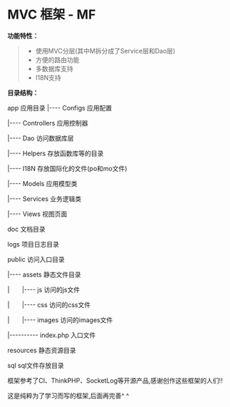 # MVC 框架 - MF

**功能特性：**

 >* 使用MVC分层(其中M拆分成了Service层和Dao层)
 >* 方便的路由功能
 >* 多数据库支持
 >* I18N支持

**目录结构：**

app 应用目录
|---- Configs 应用配置

|---- Controllers 应用控制器

|---- Dao 访问数据库层

|---- Helpers 存放函数库等的目录

|---- I18N 存放国际化的文件(po和mo文件)

|---- Models 应用模型类

|---- Services 业务逻辑类

|---- Views 视图页面

doc 文档目录

logs 项目日志目录

public 访问入口目录

|---- assets 静态文件目录

|&emsp;&emsp;|---- js 访问的js文件

|&emsp;&emsp;|---- css 访问的css文件

|&emsp;&emsp;|---- images 访问的images文件

|---------- index.php 入口文件

resources 静态资源目录

sql sql文件存放目录

框架参考了CI、ThinkPHP、SocketLog等开源产品,感谢创作这些框架的人们!!

这是纯粹为了学习而写的框架,后面再完善^ ^ 

